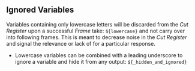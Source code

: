 ## Ignored Variables

Variables containing only lowercase letters will be discarded from the
*Cut Register* upon a successful *Frame* take:
`${lowercase}` and not carry over into following frames.
This is meant to decrease noise in the *Cut Register* and
signal the relevance or lack of for a particular response.

* Lowercase variables can be combined with a leading underscore to ignore a
variable and hide it from any output: `${_hidden_and_ignored}` 
